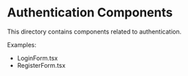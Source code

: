 # Authentication Components

This directory contains components related to authentication.

Examples:
- LoginForm.tsx
- RegisterForm.tsx
